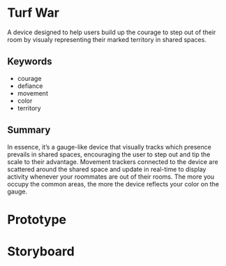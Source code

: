 # Turf War
A device designed to help users build up the courage to step out of their room by visualy representing their marked territory in shared spaces.

## Keywords
- courage
- defiance
- movement
- color
- territory

## Summary
In essence, it’s a gauge-like device that visually tracks which presence prevails in shared spaces, encouraging the user to step out and tip the scale to their advantage. Movement trackers connected to the device are scattered around the shared space and update in real-time to display activity whenever your roommates are out of their rooms. The more you occupy the common areas, the more the device reflects your color on the gauge.
# Prototype

# Storyboard